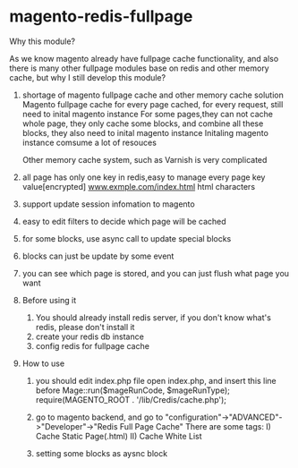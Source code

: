 # magento-redis-fullpage

Why this module?

As we know magento already have fullpage cache functionality, and also there is many other fullpage modules base on redis and other memory cache, but why I still develop this module?

1. shortage of magento fullpage cache and other memory cache solution
	Magento fullpage cache for every page cached, for every request, still need to inital magento instance
	For some pages,they can not cache whole page, they only cache some blocks, and combine all these blocks, they also need to inital magento instance
	Initaling magento instance comsume a lot of resouces
	
	Other memory cache system, such as Varnish is very complicated

	

1. all page has only one key in redis,easy to manage every page
		key							value[encrypted]
	www.exmple.com/index.html 		html characters
	
2. support update session infomation to magento

3. easy to edit filters to decide which page will be cached

4. for some blocks, use async call to update special blocks

5. blocks can just be update by some event

6. you can see which page is stored, and you can just flush what page you want


6. Before using it
	1) You should already install redis server, if you don't know what's redis, please don't install it
	2) create your redis db instance
	3) config redis for fullpage cache

7. How to use
	1) you should edit index.php file
	open index.php, and insert this line before Mage::run($mageRunCode, $mageRunType);
		require(MAGENTO_ROOT . '/lib/Credis/cache.php');

	2) go to magento backend, and go to "configuration"->"ADVANCED"->"Developer"->"Redis Full Page Cache"
		There are some tags:
		I) Cache Static Page(.html)
		II) Cache White List
	3) setting some blocks as aysnc block
	
